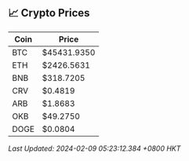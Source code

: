 ## 📈 Crypto Prices

| Coin | Price |
| ---- | ----- |
| BTC | $45431.9350 |
| ETH | $2426.5631 |
| BNB | $318.7205 |
| CRV | $0.4819 |
| ARB | $1.8683 |
| OKB | $49.2750 |
| DOGE | $0.0804 |

_Last Updated: 2024-02-09 05:23:12.384 +0800 HKT_